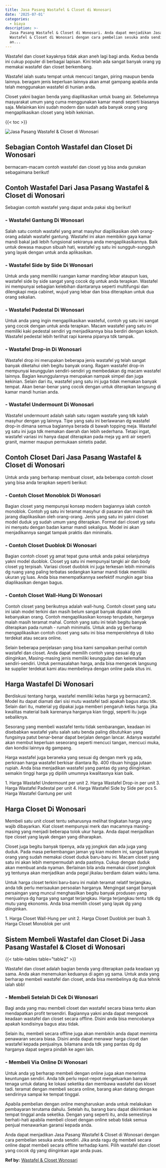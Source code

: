 ```yaml
---
title: Jasa Pasang Wastafel & Closet di Wonosari
date: '2025-07-01'
categories:
  - biaya
description: >-
  Jasa Pasang Wastafel & Closet di Wonosari. Anda dapat menjadikan Jasa Pasang
  Wastafel & Closet di Wonosari dengan cara pembelian sesuka anda sendiri. Jika
  an...
---
```


Wastafel dan closet kayaknya tidak akan aneh lagi bagi anda. Kedua benda ini cukup populer di berbagai lapisan. Kini telah ada sangat banyak orang yg memakai wastafel dan closet berkembang.

Wastafel ialah suatu tempat untuk mencuci tangan, piring maupun benda lainnya. beragam jenis keperluan lainnya akan amat gampang apabila anda telah menggunakan wastafel di hunian anda.

Closet yakni bagian benda yang diaplikasikan untuk buang air. Sebelumnya masyarakat umum yang cuma menggunakan kamar mandi seperti biasanya saja. Melainkan kini sudah modern dan sudah ada banyak orang yang mengaplikasikan closet yang lebih kekinian.

{{< toc >}}

![Jasa Pasang Wastafel & Closet di Wonosari](/images/wastafel-closet-murah35.png)

## Sebagian Contoh Wastafel dan Closet Di Wonosari

bermacam-macam contoh wastafel dan closet yg bisa anda gunakan sebagaimana berikut!

## Contoh Wastafel Dari Jasa Pasang Wastafel & Closet di Wonosari

Sebagian contoh wastafel yang dapat anda pakai sbg berikut!

### \- Wastafel Gantung Di Wonosari

Salah satu contoh wastafel yang amat masyhur diaplikasikan oleh orang-orang adalah wastafel gantung. Wastafel ini akan membikin gaya kamar mandi bakal jadi lebih fungsional sekiranya anda mengaplikasikannya. Baik untuk dewasa maupun sibuah hati, wastafel yg satu ini sungguh-sungguh yang layak dengan untuk anda aplikasikan.

### \- Wastafel Side by Side Di Wonosari

Untuk anda yang memiliki ruangan kamar manding lebar ataupun luas, wastafel side by side sangat yang cocok dg untuk anda terapkan. Wastafel ini mempunyai sebagian kelebihan diantaranya seperti multifungsi dan dilengkapi meja cabinet, wujud yang lebar dan bisa diterapkan untuk dua orang sekalian.

### \- Wastafel Padestal Di Wonosari

Untuk anda yang ingin mengaplikasikan wasteful, contoh yg satu ini sangat yang cocok dengan untuk anda terapkan. Macam wastafel yang satu ini memiliki kaki pedestal sendiri yg menjadikannya bisa berdiri dengan kokoh. Wastafel pedestal lebih terlihat rapi karena pipanya tdk tampak.

### \- Wastafel Drop-in Di Wonosari

Wastafel drop ini merupakan beberapa jenis wastafel yg telah sangat banyak diketahui oleh begitu banyak orang. Ragam wastafel drop-in mempunyai keunggulan sendiri-sendiri yg membedakan dg macam wastafel lainnya. Bagian keunggulannya merupakan nampak simpel dan juga kekinian. Selain dari itu, wastafel yang satu ini juga tidak memakan banyak tempat. Akan benar-benar yang cocok dengan untuk diterapkan langsung di kamar mandi hunian anda.

### \- Wastafel Undermount Di Wonosari

Wastafel undermount adalah salah satu ragam wastafe yang tdk kalah masyhur dengan yg lainnya. Tipe yang satu ini berlawanan dg wastafel drop-in dimana semua bagiannya berada di bawah topping meja. Wastafel yg satu ini juga tdk memakan daerah dan lebih sederhana. Tetapi ingat, wastafel variasi ini hanya dapat diterapkan pada meja yg anti air seperti granit, marmer maupun permukaan sintetis padat.

## Contoh Closet Dari Jasa Pasang Wastafel & Closet di Wonosari

Untuk anda yang berharap membuat closet, ada beberapa contoh closet yang bisa anda terapkan seperti berikut:

### \- Contoh Closet Monoblok Di Wonosari

Bagian closet yang mempunyai konsep modern bagiannya ialah contoh monoblok. Contoh yg satu ini teramat masyhur di pasaran dan masih tak jarang diaplikasikan oleh orang-orang. Jenis yang satu ini yakni closet model duduk yg sudah umum yang diterapkan. Format dari closet yg satu ini menyatu dengan badan kamar mandi sekaligus. Model ini akan menjadikannya sangat tampak praktis dan minimalis.

### \- Contoh Closet Duoblok Di Wonosari

Bagian contoh closet yg amat tepat guna untuk anda pakai selanjutnya yakni model duoblok. Closet yg satu ini mempunyai tangki air dan body closet yg terpisah. Variasi closet duoblok ini juga terkesan lebih minimalis dg ruang yang paling terbatas sedangkan kamar mandi tidak memiliki ukuran yg luas. Anda bisa menempatkannya seefektif mungkin agar bisa diaplikasikan dengan bagus.

### \- Contoh Closet Wall-Hung Di Wonosari

Contoh closet yang berikutnya adalah wall-hung. Contoh closet yang satu ini ialah model terkini dan masih belum sangat banyak dipakai oleh kebanyakan orang. Contoh mengaplikasikan konsep terupdate, harganya malah masih teramat mahal. Contoh yang satu ini telah begitu banyak diterapkan pada rumah - rumah minimalis. Untuk anda yg berharap mengaplikasikan contoh closet yang satu ini bisa memperolehnya di toko terdekat atau secara online.

Selain beberapa penjelasan yang bisa kami sampaikan perihal contoh wastafel dan closet. Anda dapat memilih contoh yang sesuai dg yg diinginkan, Masing-masing jenis memiliki keunggulan dan kelemahan sendiri-sendiri. Untuk permasalahan harga, anda bisa mengecek langsung ke supplier terdekat kami atau membelinya dengan online pada situs ini.

## Harga Wastafel Di Wonosari

Berdiskusi tentang harga, wastafel memiliki kelas harga yg bermacam2. Model itu dapat diamati dari sisi mutu wastafel tadi apakah bagus atau tdk. Selain dari itu, material yg dipakai juga memberi pengaruh kelas harga. jika kwalitas material baik karenanya harganya kian tinggi, seperti itu juga sebaliknya.

Sesorang yang membeli wastafel tentu tidak sembarangan, keadaan ini disebabkan wastafel yaitu salah satu benda paling dibutuhkan yang fungsinya patut benar-benar dapat berjalan dengan lancar. Adanya wastafel akan membut keperluan seseorang seperti mencuci tangan, mencuci muka, dan kondisi lainnya dg gampang.

Harga wastafel juga beraneka yang sesuai dg dengan merk yg ada, perkiraan harga wastafel berkisar diantara Rp. 400 ribuan hingga jutaan rupiah. Anda bisa menjadikan wastafel yang pantas dg yang diinginkan. semakin tinggi harga yg dipilih umumnya kwalitasnya kian baik.

1\. Harga Wastafel Undermount per unit 2. Harga Wastafel Drop-in per unit 3. Harga Wastafel Padestal per unit 4. Harga Wastafel Side by Side per pcs 5. Harga Wastafel Gantung per unit

## Harga Closet Di Wonosari

Membeli satu unit closet tentu seharusnya melihat tingkatan harga yang wajib dibayarkan. Kiat closet mempunyai merk dan macamnya masing-masing yang menjadi beberapa tolok ukur harga. Anda dapat menjadikan tipe closet yang layak dengan yang diharapkan.

Closet juga begitu banyak tipenya, ada yg jongkok dan ada juga yang duduk. Pada masa perkembangan jaman yg kian modern ini, sangat banyak orang yang sudah memakai closet duduk baru-baru ini. Macam closet yang satu ini akan lebih mempermudah anda pastinya. Cukup dengan duduk akan membuat anda nyaman. Berlainan bila anda memakai closet jongkok yg tentunya akan menjadikan anda pegal jikalau berdiam dalam waktu lama.

Untuk harga closet terkini baru-baru ini malah teramat relatif terjangkau, anda tdk perlu merisaukan persoalan harganya. Mengingat sangat banyak persaingan yang muncul menghasilkan begitu banyak produsen yang menjualnya dg harga yang sangat terjangkau. Harga terjangkau tentu tdk dg mutu yang ekonomis. Anda bisa memilih closet yang layak dg yang diinginkan.

1\. Harga Closet Wall-Hung per unit 2. Harga Closet Duoblok per buah 3. Harga Closet Monoblok per unit

## Sistem Membeli Wastafel dan Closet Di Jasa Pasang Wastafel & Closet di Wonosari

{{< table-tables table="table2" >}}

Wastafel dan closet adalah bagian benda yang diterapkan pada keadaan yg sama. Anda akan menemukan keduanya di agen yg sama. Untuk anda yang berharap membeli wastafel dan closet, anda bisa membelinya dg dua tehnik ialah sbb!

### \- Membeli Setelah Di Cek Di Wonosari

Bagi anda yang mau membeli closet dan wastafel secara biasa tentu akan mendapatkan profit tersendiri. Bagiannya yakni anda dapat mengecek keadaan wastafel dan closet secara offline. Disini anda bisa mencobanya apakah kondisinya bagus atau tidak.

Selain itu, membeli secara offline juga akan membikin anda dapat meminta penawaran secara biasa. Disini anda dapat menawar harga closet dan wastafel kepada penjualnya. bilamana anda tdk yang pantas dg dg harganya dapat segera pindah ke agen lain.

### \- Membeli Via Online Di Wonosari

Untuk anda yg berharap membeli dengan online juga akan menerima keuntungan sendiri. Anda tdk perlu repot-repot mengeluarkan banyak tenaga untuk datang ke lokasi seketika dan membawa wastafel dan kloset tadi. teramat dengan membeli secara online, barang akan datang dengan sendirinya sampai ke tempat tinggal.

Apabila pembelian dengan online mengharuskan anda untuk melakukan pembayaran terutama dahulu. Setelah itu, barang baru dapat dikirimkan ke tempat tinggal anda seketika. Dengan yang seperti itu, anda semestinya berhati-hati apabila membeli closet dengan online sebab tidak semua penjual menawarkan garansi kepada anda.

Anda dapat menjadikan Jasa Pasang Wastafel & Closet di Wonosari dengan cara pembelian sesuka anda sendiri. Jika anda ragu dg membeli secara online dapat membeli secara offline terhadap kami. Pilih wastafel dan closet yang cocok dg yang diinginkan agar anda puas.

**Ref by:** [Wastafel & Closet Wonosari](https://id.wikipedia.org/wiki/Wastafel)
